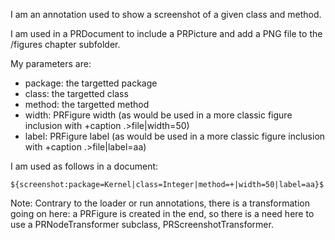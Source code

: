 I am an annotation used to show a screenshot of a given class and method.

I am used in a PRDocument to include a PRPicture and add a PNG file to the /figures chapter subfolder.

My parameters are: 
- package: the targetted package
- class: the targetted class
- method: the targetted method
- width: PRFigure width (as would be used in a more classic figure inclusion with +caption .>file|width=50)
- label: PRFigure label (as would be used in a more classic figure inclusion with +caption .>file|label=aa)

I am used as follows in a document:

	${screenshot:package=Kernel|class=Integer|method=+|width=50|label=aa}$
	
Note:
	Contrary to the loader or run annotations, there is a transformation going on here: a PRFigure is created in the end, so there is a need here to use a PRNodeTransformer subclass, PRScreenshotTransformer.